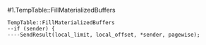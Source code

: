 #1.TempTable::FillMaterializedBuffers

```
TempTable::FillMaterializedBuffers
--if (sender) {
----SendResult(local_limit, local_offset, *sender, pagewise);

```